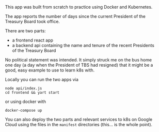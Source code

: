 This app was built from scratch to practice using Docker and Kubernetes.

The app reports the number of days since the current President of the Treasury Board took office.

There are two parts:
- a frontend react app
- a backend api containing the name and tenure of the recent Presidents of the Treasury Board

No political statement was intended. It simply struck me on the bus home one day (a day when the President of TBS had resigned) that it might be a good, easy example to use to learn k8s with.

Locally you can run the two apps via
```
node api/index.js
cd frontend && yart start
```
or using docker with
```
docker-compose up
```

You can also deploy the two parts and relevant services to k8s on Google Cloud using the files in the `manifest` directories (this... is the whole point).
